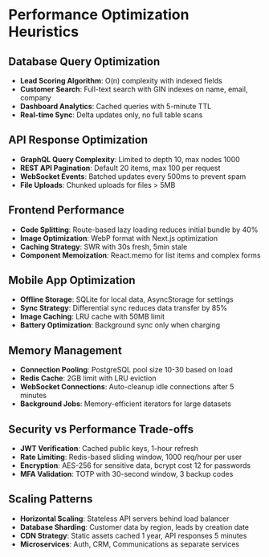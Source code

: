 # Performance Optimization Heuristics

## Database Query Optimization
- **Lead Scoring Algorithm**: O(n) complexity with indexed fields
- **Customer Search**: Full-text search with GIN indexes on name, email, company
- **Dashboard Analytics**: Cached queries with 5-minute TTL
- **Real-time Sync**: Delta updates only, no full table scans

## API Response Optimization
- **GraphQL Query Complexity**: Limited to depth 10, max nodes 1000
- **REST API Pagination**: Default 20 items, max 100 per request  
- **WebSocket Events**: Batched updates every 500ms to prevent spam
- **File Uploads**: Chunked uploads for files > 5MB

## Frontend Performance
- **Code Splitting**: Route-based lazy loading reduces initial bundle by 40%
- **Image Optimization**: WebP format with Next.js optimization
- **Caching Strategy**: SWR with 30s fresh, 5min stale
- **Component Memoization**: React.memo for list items and complex forms

## Mobile App Optimization
- **Offline Storage**: SQLite for local data, AsyncStorage for settings
- **Sync Strategy**: Differential sync reduces data transfer by 85%
- **Image Caching**: LRU cache with 50MB limit
- **Battery Optimization**: Background sync only when charging

## Memory Management
- **Connection Pooling**: PostgreSQL pool size 10-30 based on load
- **Redis Cache**: 2GB limit with LRU eviction
- **WebSocket Connections**: Auto-cleanup idle connections after 5 minutes
- **Background Jobs**: Memory-efficient iterators for large datasets

## Security vs Performance Trade-offs
- **JWT Verification**: Cached public keys, 1-hour refresh
- **Rate Limiting**: Redis-based sliding window, 1000 req/hour per user
- **Encryption**: AES-256 for sensitive data, bcrypt cost 12 for passwords
- **MFA Validation**: TOTP with 30-second window, 3 backup codes

## Scaling Patterns
- **Horizontal Scaling**: Stateless API servers behind load balancer
- **Database Sharding**: Customer data by region, leads by creation date
- **CDN Strategy**: Static assets cached 1 year, API responses 5 minutes
- **Microservices**: Auth, CRM, Communications as separate services
